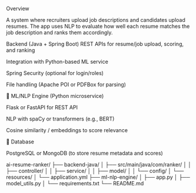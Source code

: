 Overview

A system where recruiters upload job descriptions and candidates upload resumes. The app uses NLP to evaluate how well each resume matches the job description and ranks them accordingly.

Backend (Java + Spring Boot)
REST APIs for resume/job upload, scoring, and ranking

Integration with Python-based ML service

Spring Security (optional for login/roles)

File handling (Apache POI or PDFBox for parsing)


🔹 ML/NLP Engine (Python microservice)

Flask or FastAPI for REST API

NLP with spaCy or transformers (e.g., BERT)

Cosine similarity / embeddings to score relevance


🔹 Database

PostgreSQL or MongoDB (to store resume metadata and scores)

ai-resume-ranker/
├── backend-java/
│   ├── src/main/java/com/ranker/
│   │   ├── controller/
│   │   ├── service/
│   │   ├── model/
│   │   └── config/
│   └── resources/
│       └── application.yml
├── ml-nlp-engine/
│   ├── app.py
│   ├── model_utils.py
│   └── requirements.txt
└── README.md
